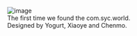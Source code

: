 ![image](https://github.com/user-attachments/assets/701cb012-3e13-4054-b710-c543941c9686)<br>
The first time we found the com.syc.world.<br>
Designed by Yogurt, Xiaoye and Chenmo.
